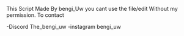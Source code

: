 This Script Made By bengi_Uw you cant use the file/edit Without my permission. To contact

-Discord The_bengi_uw -instagram bengi_uw


